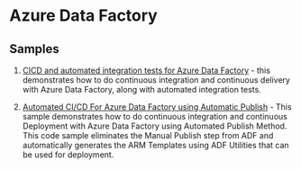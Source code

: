 # Azure Data Factory

## Samples

1. [CICD and automated integration tests for Azure Data Factory](sample1_cicd/README.md) - this demonstrates how to do continuous integration and continuous delivery with Azure Data Factory, along with automated integration tests.

1. [Automated CI/CD For Azure Data Factory using Automatic Publish](./sample2_cicd_auto_publish/README.md) - This sample demonstrates how to do continuous integration and continuous Deployment with Azure Data Factory using Automated Publish Method. This code sample eliminates the Manual Publish step from ADF and automatically generates the ARM Templates using ADF Utilities that can be used for deployment.
